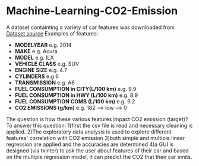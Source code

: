 # Machine-Learning-CO2-Emission
A dataset containting a variety of car features was downloaded from  [Dataset source](http://open.canada.ca/data/en/dataset/98f1a129-f628-4ce4-b24d-6f16bf24dd64)
Examples of features:

- **MODELYEAR** e.g. 2014
- **MAKE** e.g. Acura
- **MODEL** e.g. ILX
- **VEHICLE CLASS** e.g. SUV
- **ENGINE SIZE** e.g. 4.7
- **CYLINDERS** e.g 6
- **TRANSMISSION** e.g. A6
- **FUEL CONSUMPTION in CITY(L/100 km)** e.g. 9.9
- **FUEL CONSUMPTION in HWY (L/100 km)** e.g. 8.9
- **FUEL CONSUMPTION COMB (L/100 km)** e.g. 9.2
- **CO2 EMISSIONS (g/km)** e.g. 182   --> low --> 0

The question is how these various features impact CO2 emission (target)? 
To answer this question:
1)first the csv file is read and necessary cleaning is applied. 
2)The exploratory data analysis is used to explore different features' correlation with CO2 emission
3)both simple and multiple linear regression are applied and the accuracies are determined
4)a GUI is designed (via tkinter) to ask the user about features of their car and based on the multiple regression model, it can predict the CO2 that their car emits.
